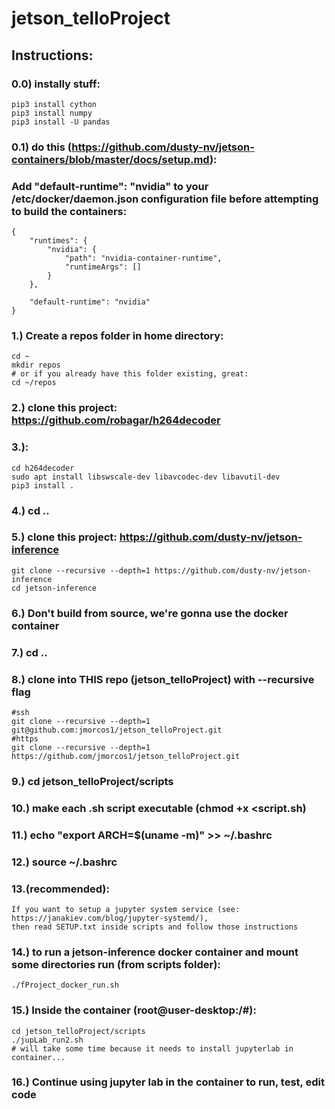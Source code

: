 # jetson_telloProject
## Instructions:
### 0.0) instally stuff:
    pip3 install cython
    pip3 install numpy
    pip3 install -U pandas
### 0.1) do this (https://github.com/dusty-nv/jetson-containers/blob/master/docs/setup.md):
### Add "default-runtime": "nvidia" to your /etc/docker/daemon.json configuration file before attempting to build the containers:
    {
        "runtimes": {
            "nvidia": {
                "path": "nvidia-container-runtime",
                "runtimeArgs": []
            }
        },

        "default-runtime": "nvidia"
    }
### 1.) Create a repos folder in home directory:
    cd ~
    mkdir repos
    # or if you already have this folder existing, great:
    cd ~/repos
### 2.) clone this project: https://github.com/robagar/h264decoder
### 3.):
    cd h264decoder
    sudo apt install libswscale-dev libavcodec-dev libavutil-dev
    pip3 install .
### 4.) cd ..
### 5.) clone this project: https://github.com/dusty-nv/jetson-inference
    git clone --recursive --depth=1 https://github.com/dusty-nv/jetson-inference
    cd jetson-inference
### 6.) Don't build from source, we're gonna use the docker container
### 7.) cd ..
### 8.) clone into THIS repo (jetson_telloProject) with --recursive flag
    #ssh
    git clone --recursive --depth=1 git@github.com:jmorcos1/jetson_telloProject.git
    #https
    git clone --recursive --depth=1 https://github.com/jmorcos1/jetson_telloProject.git
### 9.) cd jetson_telloProject/scripts    
### 10.) make each .sh script executable (chmod +x <script.sh)
### 11.) echo "export ARCH=$(uname -m)" >> ~/.bashrc
### 12.) source ~/.bashrc
### 13.(recommended):
    If you want to setup a jupyter system service (see: https://janakiev.com/blog/jupyter-systemd/),
    then read SETUP.txt inside scripts and follow those instructions
### 14.) to run a jetson-inference docker container and mount some directories run (from scripts folder):
    ./fProject_docker_run.sh
### 15.) Inside the container (root@user-desktop:/#):
    cd jetson_telloProject/scripts
    ./jupLab_run2.sh
    # will take some time because it needs to install jupyterlab in container...
### 16.) Continue using jupyter lab in the container to run, test, edit code
